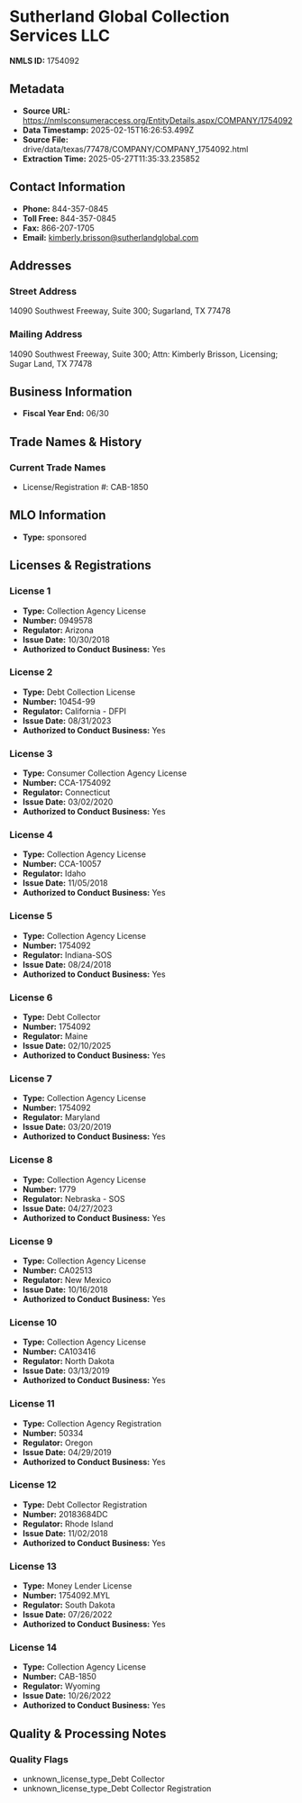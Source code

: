 # Sutherland Global Collection Services LLC

**NMLS ID:** 1754092

## Metadata
- **Source URL:** https://nmlsconsumeraccess.org/EntityDetails.aspx/COMPANY/1754092
- **Data Timestamp:** 2025-02-15T16:26:53.499Z
- **Source File:** drive/data/texas/77478/COMPANY/COMPANY_1754092.html
- **Extraction Time:** 2025-05-27T11:35:33.235852

## Contact Information
- **Phone:** 844-357-0845
- **Toll Free:** 844-357-0845
- **Fax:** 866-207-1705
- **Email:** kimberly.brisson@sutherlandglobal.com

## Addresses
### Street Address
14090 Southwest Freeway, Suite 300; Sugarland, TX 77478

### Mailing Address
14090 Southwest Freeway, Suite 300; Attn: Kimberly Brisson, Licensing; Sugar Land, TX 77478

## Business Information
- **Fiscal Year End:** 06/30

## Trade Names & History
### Current Trade Names
- License/Registration #: CAB-1850

## MLO Information
- **Type:** sponsored

## Licenses & Registrations

### License 1
- **Type:** Collection Agency License
- **Number:** 0949578
- **Regulator:** Arizona
- **Issue Date:** 10/30/2018
- **Authorized to Conduct Business:** Yes

### License 2
- **Type:** Debt Collection License
- **Number:** 10454-99
- **Regulator:** California - DFPI
- **Issue Date:** 08/31/2023
- **Authorized to Conduct Business:** Yes

### License 3
- **Type:** Consumer Collection Agency License
- **Number:** CCA-1754092
- **Regulator:** Connecticut
- **Issue Date:** 03/02/2020
- **Authorized to Conduct Business:** Yes

### License 4
- **Type:** Collection Agency License
- **Number:** CCA-10057
- **Regulator:** Idaho
- **Issue Date:** 11/05/2018
- **Authorized to Conduct Business:** Yes

### License 5
- **Type:** Collection Agency License
- **Number:** 1754092
- **Regulator:** Indiana-SOS
- **Issue Date:** 08/24/2018
- **Authorized to Conduct Business:** Yes

### License 6
- **Type:** Debt Collector
- **Number:** 1754092
- **Regulator:** Maine
- **Issue Date:** 02/10/2025
- **Authorized to Conduct Business:** Yes

### License 7
- **Type:** Collection Agency License
- **Number:** 1754092
- **Regulator:** Maryland
- **Issue Date:** 03/20/2019
- **Authorized to Conduct Business:** Yes

### License 8
- **Type:** Collection Agency License
- **Number:** 1779
- **Regulator:** Nebraska - SOS
- **Issue Date:** 04/27/2023
- **Authorized to Conduct Business:** Yes

### License 9
- **Type:** Collection Agency License
- **Number:** CA02513
- **Regulator:** New Mexico
- **Issue Date:** 10/16/2018
- **Authorized to Conduct Business:** Yes

### License 10
- **Type:** Collection Agency License
- **Number:** CA103416
- **Regulator:** North Dakota
- **Issue Date:** 03/13/2019
- **Authorized to Conduct Business:** Yes

### License 11
- **Type:** Collection Agency Registration
- **Number:** 50334
- **Regulator:** Oregon
- **Issue Date:** 04/29/2019
- **Authorized to Conduct Business:** Yes

### License 12
- **Type:** Debt Collector Registration
- **Number:** 20183684DC
- **Regulator:** Rhode Island
- **Issue Date:** 11/02/2018
- **Authorized to Conduct Business:** Yes

### License 13
- **Type:** Money Lender License
- **Number:** 1754092.MYL
- **Regulator:** South Dakota
- **Issue Date:** 07/26/2022
- **Authorized to Conduct Business:** Yes

### License 14
- **Type:** Collection Agency License
- **Number:** CAB-1850
- **Regulator:** Wyoming
- **Issue Date:** 10/26/2022
- **Authorized to Conduct Business:** Yes

## Quality & Processing Notes
### Quality Flags
- unknown_license_type_Debt Collector
- unknown_license_type_Debt Collector Registration
